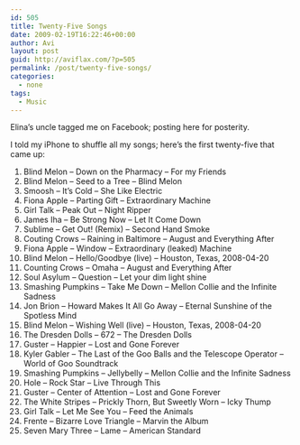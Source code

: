 ```yaml
---
id: 505
title: Twenty-Five Songs
date: 2009-02-19T16:22:46+00:00
author: Avi
layout: post
guid: http://aviflax.com/?p=505
permalink: /post/twenty-five-songs/
categories:
  - none
tags:
  - Music
---
```

Elina&#8217;s uncle tagged me on Facebook; posting here for posterity.

I told my iPhone to shuffle all my songs; here&#8217;s the first twenty-five that came up:

  1. Blind Melon &#8211; Down on the Pharmacy &#8211; For my Friends
  2. Blind Melon &#8211; Seed to a Tree &#8211; Blind Melon
  3. Smoosh &#8211; It&#8217;s Cold &#8211; She Like Electric
  4. Fiona Apple &#8211; Parting Gift &#8211; Extraordinary Machine
  5. Girl Talk &#8211; Peak Out &#8211; Night Ripper
  6. James Iha &#8211; Be Strong Now &#8211; Let It Come Down
  7. Sublime &#8211; Get Out! (Remix) &#8211; Second Hand Smoke
  8. Couting Crows &#8211; Raining in Baltimore &#8211; August and Everything After
  9. Fiona Apple &#8211; Window &#8211; Extraordinary (leaked) Machine
 10. Blind Melon &#8211; Hello/Goodbye (live) &#8211; Houston, Texas, 2008-04-20
 11. Counting Crows &#8211; Omaha &#8211; August and Everything After
 12. Soul Asylum &#8211; Question &#8211; Let your dim light shine
 13. Smashing Pumpkins &#8211; Take Me Down &#8211; Mellon Collie and the Infinite Sadness
 14. Jon Brion &#8211; Howard Makes It All Go Away &#8211; Eternal Sunshine of the Spotless Mind
 15. Blind Melon &#8211; Wishing Well (live) &#8211; Houston, Texas, 2008-04-20
 16. The Dresden Dolls &#8211; 672 &#8211; The Dresden Dolls
 17. Guster &#8211; Happier &#8211; Lost and Gone Forever
 18. Kyler Gabler &#8211; The Last of the Goo Balls and the Telescope Operator &#8211; World of Goo Soundtrack
 19. Smashing Pumpkins &#8211; Jellybelly &#8211; Mellon Collie and the Infinite Sadness
 20. Hole &#8211; Rock Star &#8211; Live Through This
 21. Guster &#8211; Center of Attention &#8211; Lost and Gone Forever
 22. The White Stripes &#8211; Prickly Thorn, But Sweetly Worn &#8211; Icky Thump
 23. Girl Talk &#8211; Let Me See You &#8211; Feed the Animals
 24. Frente &#8211; Bizarre Love Triangle &#8211; Marvin the Album
 25. Seven Mary Three &#8211; Lame &#8211; American Standard